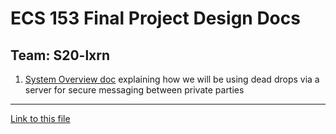 # ECS 153 Final Project Design Docs

## Team: S20-lxrn

1. [System Overview doc](https://drive.google.com/open?id=1IcOdwrLCkMLTloHzCs40QoAPKALc6yp9Idbgoxn7XNE) explaining how we will be using dead drops via a server for secure messaging between private parties

---

[Link to this file](design_docs.md)
